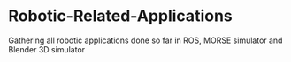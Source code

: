 # Robotic-Related-Applications
Gathering all robotic applications done so far in ROS, MORSE simulator and Blender 3D simulator
